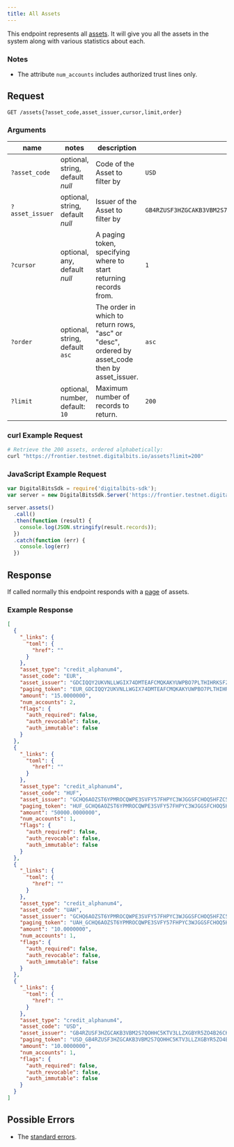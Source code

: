 ```yaml
---
title: All Assets
---
```


This endpoint represents all [assets](https://github.com/xdbfoundation/go/tree/master/services/frontier/internal/docs/reference/resources/asset.md).
It will give you all the assets in the system along with various statistics about each.

### Notes
- The attribute `num_accounts` includes authorized trust lines only.

## Request

```
GET /assets{?asset_code,asset_issuer,cursor,limit,order}
```

### Arguments

| name | notes | description | example |
| ---- | ----- | ----------- | ------- |
| `?asset_code` | optional, string, default _null_ | Code of the Asset to filter by | `USD` |
| `?asset_issuer` | optional, string, default _null_ | Issuer of the Asset to filter by | `GB4RZUSF3HZGCAKB3VBM2S7QOHHC5KTV3LLZXGBYR5ZO4B26CKHFZTSZ` |
| `?cursor` | optional, any, default _null_ | A paging token, specifying where to start returning records from. | `1` |
| `?order` | optional, string, default `asc` | The order in which to return rows, "asc" or "desc", ordered by asset_code then by asset_issuer. | `asc` |
| `?limit` | optional, number, default: `10` | Maximum number of records to return. | `200` |

### curl Example Request

```sh
# Retrieve the 200 assets, ordered alphabetically:
curl "https://frontier.testnet.digitalbits.io/assets?limit=200"
```

### JavaScript Example Request

```javascript
var DigitalBitsSdk = require('digitalbits-sdk');
var server = new DigitalBitsSdk.Server('https://frontier.testnet.digitalbits.io');

server.assets()
  .call()
  .then(function (result) {
    console.log(JSON.stringify(result.records));
  })
  .catch(function (err) {
    console.log(err)
  })
```

## Response

If called normally this endpoint responds with a [page](https://github.com/xdbfoundation/go/tree/master/services/frontier/internal/docs/reference/resources/page.md) of assets.

### Example Response

```json
[
  {
    "_links": {
      "toml": {
        "href": ""
      }
    },
    "asset_type": "credit_alphanum4",
    "asset_code": "EUR",
    "asset_issuer": "GDCIQQY2UKVNLLWGIX74DMTEAFCMQKAKYUWPBO7PLTHIHRKSFZN7V2FC",
    "paging_token": "EUR_GDCIQQY2UKVNLLWGIX74DMTEAFCMQKAKYUWPBO7PLTHIHRKSFZN7V2FC_credit_alphanum4",
    "amount": "15.0000000",
    "num_accounts": 2,
    "flags": {
      "auth_required": false,
      "auth_revocable": false,
      "auth_immutable": false
    }
  },
  {
    "_links": {
      "toml": {
        "href": ""
      }
    },
    "asset_type": "credit_alphanum4",
    "asset_code": "HUF",
    "asset_issuer": "GCHQ6AOZST6YPMROCQWPE3SVFY57FHPYC3WJGGSFCHOQ5HFZC5HSHQYK",
    "paging_token": "HUF_GCHQ6AOZST6YPMROCQWPE3SVFY57FHPYC3WJGGSFCHOQ5HFZC5HSHQYK_credit_alphanum4",
    "amount": "50000.0000000",
    "num_accounts": 1,
    "flags": {
      "auth_required": false,
      "auth_revocable": false,
      "auth_immutable": false
    }
  },
  {
    "_links": {
      "toml": {
        "href": ""
      }
    },
    "asset_type": "credit_alphanum4",
    "asset_code": "UAH",
    "asset_issuer": "GCHQ6AOZST6YPMROCQWPE3SVFY57FHPYC3WJGGSFCHOQ5HFZC5HSHQYK",
    "paging_token": "UAH_GCHQ6AOZST6YPMROCQWPE3SVFY57FHPYC3WJGGSFCHOQ5HFZC5HSHQYK_credit_alphanum4",
    "amount": "10.0000000",
    "num_accounts": 1,
    "flags": {
      "auth_required": false,
      "auth_revocable": false,
      "auth_immutable": false
    }
  },
  {
    "_links": {
      "toml": {
        "href": ""
      }
    },
    "asset_type": "credit_alphanum4",
    "asset_code": "USD",
    "asset_issuer": "GB4RZUSF3HZGCAKB3VBM2S7QOHHC5KTV3LLZXGBYR5ZO4B26CKHFZTSZ",
    "paging_token": "USD_GB4RZUSF3HZGCAKB3VBM2S7QOHHC5KTV3LLZXGBYR5ZO4B26CKHFZTSZ_credit_alphanum4",
    "amount": "10.0000000",
    "num_accounts": 1,
    "flags": {
      "auth_required": false,
      "auth_revocable": false,
      "auth_immutable": false
    }
  }
]
```

## Possible Errors

- The [standard errors](https://github.com/xdbfoundation/go/blob/master/services/frontier/internal/docs/reference/errors.md#standard-errors).
